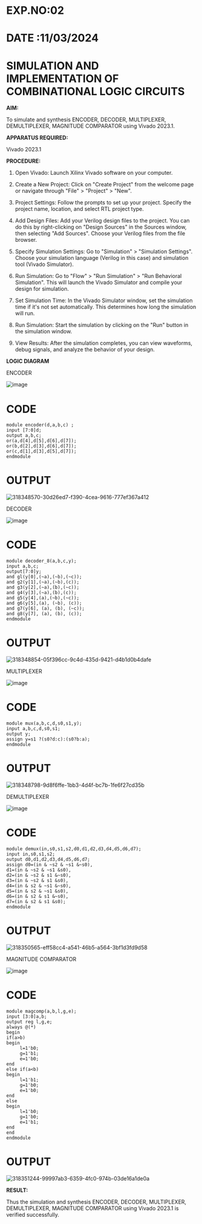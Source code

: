 # EXP.NO:02
# DATE  :11/03/2024

# SIMULATION AND IMPLEMENTATION OF  COMBINATIONAL LOGIC CIRCUITS

**AIM:** 

 To simulate and synthesis ENCODER, DECODER, MULTIPLEXER, DEMULTIPLEXER, MAGNITUDE COMPARATOR using Vivado 2023.1.

**APPARATUS REQUIRED:**

Vivado 2023.1

**PROCEDURE:**

1. Open Vivado: Launch Xilinx Vivado software on your computer.

2. Create a New Project: Click on "Create Project" from the welcome page or navigate through "File" > "Project" > "New".

3. Project Settings: Follow the prompts to set up your project. Specify the project name, location, and select RTL project type.

4. Add Design Files: Add your Verilog design files to the project. You can do this by right-clicking on "Design Sources" in the Sources window, then selecting "Add Sources". Choose your Verilog files from the file browser.

5. Specify Simulation Settings: Go to "Simulation" > "Simulation Settings". Choose your simulation language (Verilog in this case) and simulation tool (Vivado Simulator).

6. Run Simulation: Go to "Flow" > "Run Simulation" > "Run Behavioral Simulation". This will launch the Vivado Simulator and compile your design for simulation.

7. Set Simulation Time: In the Vivado Simulator window, set the simulation time if it's not set automatically. This determines how long the simulation will run.

8. Run Simulation: Start the simulation by clicking on the "Run" button in the simulation window.

9. View Results: After the simulation completes, you can view waveforms, debug signals, and analyze the behavior of your design.

**LOGIC DIAGRAM**

ENCODER


![image](https://github.com/navaneethans/VLSI-LAB-EXP-2/assets/6987778/3cd1f95e-7531-4cad-9154-fdd397ac439e)

# CODE
```
module encoder(d,a,b,c) ;
input [7:0]d;
output a,b,c;
or(a,d[4],d[5],d[6],d[7]);
or(b,d[2],d[3],d[6],d[7]);
or(c,d[1],d[3],d[5],d[7]);
endmodule
 ```
# OUTPUT
![318348570-30d26ed7-f390-4cea-9616-777ef367a412](https://github.com/KarthikeyanManickam/VLSI-LAB-EXP-2/assets/164841362/127de350-b035-4228-9a4e-f9febf9dcb4a)


DECODER

![image](https://github.com/navaneethans/VLSI-LAB-EXP-2/assets/6987778/45a5e6cf-bbe0-4fd5-ac84-e5ad4477483b)

# CODE
```
module decoder_8(a,b,c,y);
input a,b,c; 
output[7:0]y; 
and gl(y[0],(~a),(~b),(~c)); 
and g2(y[1],(~a),(~b),(c)); 
and g3(y[2],(~a),(b),(~c));
and g4(y[3],(~a),(b),(c));
and g5(y[4],(a),(~b),(~c));
and g6(y[5],(a), (~b), (c));
and g7(y[6], (a), (b), (~c)); 
and g8(y[7], (a), (b), (c));
endmodule
```
# OUTPUT
![318348854-05f396cc-9c4d-435d-9421-d4b1d0b4dafe](https://github.com/KarthikeyanManickam/VLSI-LAB-EXP-2/assets/164841362/003ee1d6-5789-44d7-b2f1-fb2fbd4aa1db)


MULTIPLEXER

![image](https://github.com/navaneethans/VLSI-LAB-EXP-2/assets/6987778/427f75b2-8e67-44b9-ac45-a66651787436)

# CODE
```
module mux(a,b,c,d,s0,s1,y);
input a,b,c,d,s0,s1;
output y;
assign y=s1 ?(s0?d:c):(s0?b:a);
endmodule
```

# OUTPUT
![318348798-9d8f6ffe-1bb3-4d4f-bc7b-1fe6f27cd35b](https://github.com/KarthikeyanManickam/VLSI-LAB-EXP-2/assets/164841362/fba8f29d-a9d3-494f-acb2-9648cab83ce5)


DEMULTIPLEXER

![image](https://github.com/navaneethans/VLSI-LAB-EXP-2/assets/6987778/1c45a7fc-08ac-4f76-87f2-c084e7150557)

# CODE
```
module demux(in,s0,s1,s2,d0,d1,d2,d3,d4,d5,d6,d7);
input in,s0,s1,s2;
output d0,d1,d2,d3,d4,d5,d6,d7;
assign d0=(in & ~s2 & ~s1 &~s0),
d1=(in & ~s2 & ~s1 &s0),
d2=(in & ~s2 & s1 &~s0),
d3=(in & ~s2 & s1 &s0),
d4=(in & s2 & ~s1 &~s0),
d5=(in & s2 & ~s1 &s0),
d6=(in & s2 & s1 &~s0),
d7=(in & s2 & s1 &s0);
endmodule
```
# OUTPUT
![318350565-eff58cc4-a541-46b5-a564-3bf1d3fd9d58](https://github.com/KarthikeyanManickam/VLSI-LAB-EXP-2/assets/164841362/0cbb06ee-0ae2-4753-9efb-958de4c71334)


MAGNITUDE COMPARATOR

![image](https://github.com/navaneethans/VLSI-LAB-EXP-2/assets/6987778/b2fe7a05-6bf7-4dcb-8f5d-28abbf7ea8c2)

# CODE
```
module magcomp(a,b,l,g,e);
input [3:0]a,b;
output reg l,g,e;
always @(*)
begin
if(a>b)
begin
     l=1'b0;
     g=1'b1;
     e=1'b0;
end
else if(a<b)
begin
     l=1'b1;
     g=1'b0;
     e=1'b0;
end
else
begin
     l=1'b0;
     g=1'b0;
     e=1'b1;
end
end
endmodule
```
# OUTPUT
![318351244-99997ab3-6359-4fc0-974b-03de16a1de0a](https://github.com/KarthikeyanManickam/VLSI-LAB-EXP-2/assets/164841362/64457846-5067-44d7-9e55-ef1f83c80576)


  

**RESULT:**

Thus the simulation and synthesis ENCODER, DECODER, MULTIPLEXER, DEMULTIPLEXER, MAGNITUDE COMPARATOR using Vivado 2023.1 is verified successfully.

